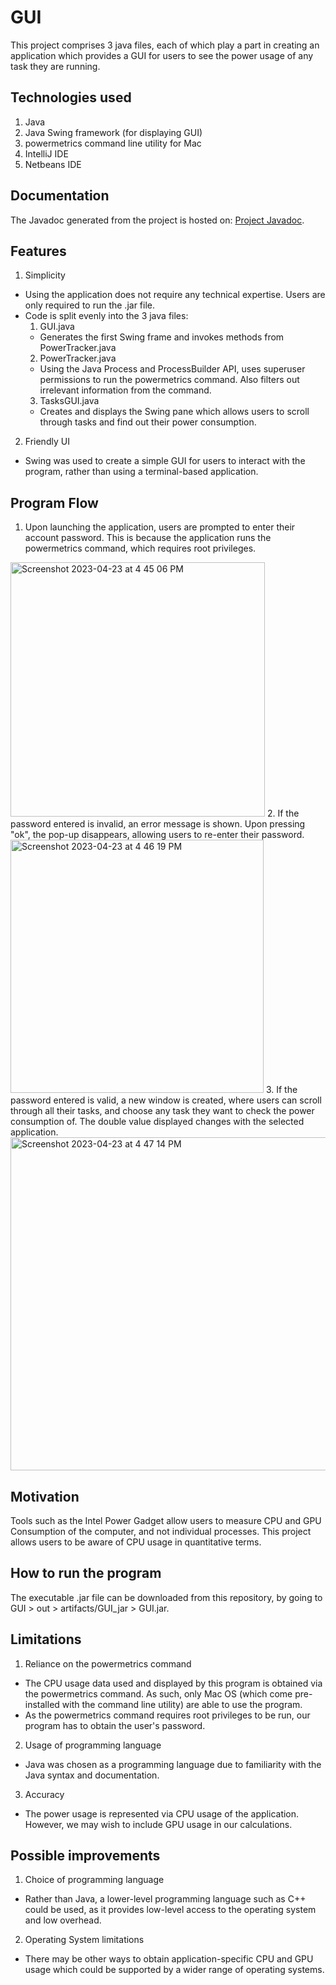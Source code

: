 # GUI
This project comprises 3 java files, each of which play a part in creating an application which provides a GUI for users to see the power usage of any task they are running.

## Technologies used
1. Java
2. Java Swing framework (for displaying GUI)
3. powermetrics command line utility for Mac
4. IntelliJ IDE
5. Netbeans IDE

## Documentation

The Javadoc generated from the project is hosted on: [Project Javadoc](https://spontaneous-semifreddo-5b214e.netlify.app/package-summary.html).

## Features
1. Simplicity
  - Using the application does not require any technical expertise. Users are only required to run the .jar file.
  - Code is split evenly into the 3 java files: 
    1. GUI.java
      - Generates the first Swing frame and invokes methods from PowerTracker.java
    2. PowerTracker.java 
      - Using the Java Process and ProcessBuilder API, uses superuser permissions to run the powermetrics command. Also filters out irrelevant information from the command.
    3. TasksGUI.java
      - Creates and displays the Swing pane which allows users to scroll through tasks and find out their power consumption.
2. Friendly UI
  - Swing was used to create a simple GUI for users to interact with the program, rather than using a terminal-based application.

## Program Flow

1. Upon launching the application, users are prompted to enter their account password. This is because the application runs the powermetrics command, which requires root privileges.
<img width="407" alt="Screenshot 2023-04-23 at 4 45 06 PM" src="https://user-images.githubusercontent.com/22656175/233829479-8aa39e37-a05c-4206-92a7-b88806cf5056.png">
2. If the password entered is invalid, an error message is shown. Upon pressing "ok", the pop-up disappears, allowing users to re-enter their password.
<img width="405" alt="Screenshot 2023-04-23 at 4 46 19 PM" src="https://user-images.githubusercontent.com/22656175/233829541-457b41d1-4ae4-4417-a460-c4c9ae8138b7.png">
3. If the password entered is valid, a new window is created, where users can scroll through all their tasks, and choose any task they want to check the power consumption of. The double value displayed changes with the selected application.
<img width="533" alt="Screenshot 2023-04-23 at 4 47 14 PM" src="https://user-images.githubusercontent.com/22656175/233829576-ab7c0712-3909-4774-a5b9-bbc7fef48d15.png">

## Motivation
Tools such as the Intel Power Gadget allow users to measure CPU and GPU Consumption of the computer, and not individual processes. This project allows users to be aware of CPU usage in quantitative terms.

## How to run the program
The executable .jar file can be downloaded from this repository, by going to GUI > out > artifacts/GUI_jar > GUI.jar.

## Limitations 
1. Reliance on the powermetrics command
  - The CPU usage data used and displayed by this program is obtained via the powermetrics command. As such, only Mac OS (which come pre-installed with the command line utility) are able to use the program.
  - As the powermetrics command requires root privileges to be run, our program has to obtain the user's password.
2. Usage of programming language
  - Java was chosen as a programming language due to familiarity with the Java syntax and documentation.
3. Accuracy
  - The power usage is represented via CPU usage of the application. However, we may wish to include GPU usage in our calculations.
  
## Possible improvements
1. Choice of programming language
  - Rather than Java, a lower-level programming language such as C++ could be used, as it provides low-level access to the operating system and low overhead.
2. Operating System limitations
  - There may be other ways to obtain application-specific CPU and GPU usage which could be supported by a wider range of operating systems.
